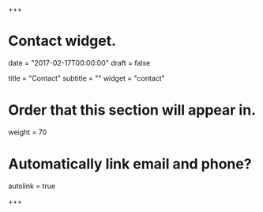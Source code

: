 +++
# Contact widget.

date = "2017-02-17T00:00:00"
draft = false

title = "Contact"
subtitle = ""
widget = "contact"

# Order that this section will appear in.
weight = 70

# Automatically link email and phone?
autolink = true

+++

